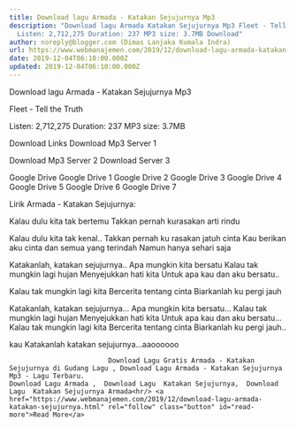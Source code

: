 ```yaml
---
title: Download lagu Armada - Katakan Sejujurnya Mp3
description: "Download lagu Armada Katakan Sejujurnya Mp3 Fleet - Tell the Truth
  Listen: 2,712,275 Duration: 237 MP3 size: 3.7MB Download"
author: noreply@blogger.com (Dimas Lanjaka Kumala Indra)
url: https://www.webmanajemen.com/2019/12/download-lagu-armada-katakan-sejujurnya.html
date: 2019-12-04T06:10:00.000Z
updated: 2019-12-04T06:10:00.000Z
---
```


Download lagu Armada - Katakan Sejujurnya Mp3

  Fleet - Tell the Truth 

  Listen: 2,712,275 
  Duration: 237 
  MP3 size: 3.7MB 

  Download Links 
  Download Mp3 Server 1 

  Download Mp3 Server 2 
  Download Server 3 


  Google Drive   Google Drive 1 
  Google Drive 2 
  Google Drive 3 
  Google Drive 4 
  Google Drive 5 
  Google Drive 6 
  Google Drive 7 


                             
Lirik Armada - Katakan Sejujurnya:
                             
Kalau dulu kita tak bertemu
  Takkan pernah kurasakan arti rindu
  
  Kalau dulu kita tak kenal..
  Takkan pernah ku rasakan jatuh cinta 
  Kau berikan aku cinta
  dan semua yang terindah
  Namun hanya sehari saja
  
  Katakanlah, katakan sejujurnya..
  Apa mungkin kita bersatu
  Kalau tak mungkin lagi hujan
  Menyejukkan hati kita 
  Untuk apa kau dan aku bersatu..
  
  Kalau tak mungkin lagi kita
  Bercerita tentang cinta
  Biarkanlah ku pergi jauh
  
  Katakanlah, katakan sejujurnya…
  Apa mungkin kita bersatu…
  Kalau tak mungkin lagi hujan
  Menyejukkan hati kita 
  Untuk apa kau dan aku bersatu…
  Kalau tak mungkin lagi kita
  Bercerita tentang cinta
  Biarkanlah ku pergi jauh..
       
  kau Katakanlah
  katakan sejujurnya…aaoooooo                                 
                                 
                             Download Lagu Gratis Armada - Katakan Sejujurnya di Gudang Lagu , Download Lagu Armada - Katakan Sejujurnya Mp3 - Lagu Terbaru.                                                         Download Lagu Armada ,  Download Lagu  Katakan Sejujurnya,  Download Lagu  Katakan Sejujurnya Armada<hr/> <a href="https://www.webmanajemen.com/2019/12/download-lagu-armada-katakan-sejujurnya.html" rel="follow" class="button" id="read-more">Read More</a>